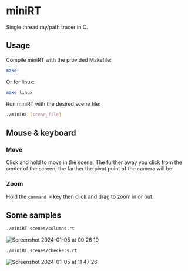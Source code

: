 # miniRT
Single thread ray/path tracer in C.

## Usage

Compile miniRT with the provided Makefile:

```bash
make
```

Or for linux:

```bash
make linux
```

Run miniRT with the desired scene file:

```bash
./miniRT [scene_file]
```

## Mouse & keyboard
### Move
Click and hold to move in the scene. The further away you click from the center of the screen, the farther the pivot point of the camera will be.
### Zoom
Hold the ```command ⌘``` key then click and drag to zoom in or out.

## Some samples

```bash
./miniRT scenes/columns.rt
```
![Screenshot 2024-01-05 at 00 26 19](https://github.com/Standlc/miniRT/assets/92372490/24285d60-c040-4366-8890-53ca5345a951)

```bash
./miniRT scenes/checkers.rt
```
![Screenshot 2024-01-05 at 11 47 26](https://github.com/Standlc/miniRT/assets/92372490/3b3805dc-4c05-4d73-a897-cd4b65f1092f)
